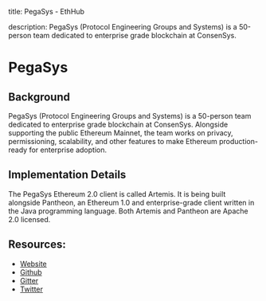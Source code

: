 title: PegaSys - EthHub

description: PegaSys (Protocol Engineering Groups and Systems) is a 50-person team dedicated to enterprise grade blockchain at ConsenSys.

# PegaSys

## Background

PegaSys \(Protocol Engineering Groups and Systems\) is a 50-person team dedicated to enterprise grade blockchain at ConsenSys. Alongside supporting the public Ethereum Mainnet, the team works on privacy, permissioning, scalability, and other features to make Ethereum production-ready for enterprise adoption.

## Implementation Details

The PegaSys Ethereum 2.0 client is called Artemis. It is being built alongside Pantheon, an Ethereum 1.0 and enterprise-grade client written in the Java programming language. Both Artemis and Pantheon are Apache 2.0 licensed.

## Resources:

* [Website](https://pegasys.tech/)
* [Github](https://github.com/PegaSysEng/artemis)
* [Gitter](https://gitter.im/PegaSysEng/artemis)
* [Twitter](https://twitter.com/pegasyseng)

